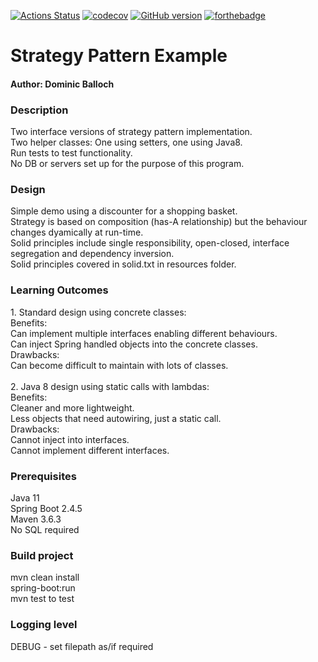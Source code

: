 [![Actions Status](https://github.com/domiballoch/strategy-example/actions/workflows/maven.yml/badge.svg)](https://github.com/domiballoch/strategy-example/actions)
[![codecov](https://codecov.io/gh/domiballoch/strategy-example/branch/master/graph/badge.svg?token=3DQWELQG2V)](https://codecov.io/gh/domiballoch/strategy-example)
[![GitHub version](https://badge.fury.io/gh/domiballoch%2Fstrategy-example.svg)](https://badge.fury.io/gh/domiballoch%2Fstrategy-example)
[![forthebadge](https://forthebadge.com/images/badges/contains-tasty-spaghetti-code.svg)](https://forthebadge.com)

<h1>Strategy Pattern Example</h1>
<h4>Author: Dominic Balloch</h4>

<h3>Description</h3>
Two interface versions of strategy pattern implementation.
<br/>Two helper classes: One using setters, one using Java8.
<br/>Run tests to test functionality.
<br/>No DB or servers set up for the purpose of this program.

<h3>Design</h3>
Simple demo using a discounter for a shopping basket.
<br/>Strategy is based on composition (has-A relationship) but the behaviour changes dyamically at run-time.
<br/>Solid principles include single responsibility, open-closed,
interface segregation and dependency inversion.
<br/>Solid principles covered in solid.txt in resources folder.

<h3>Learning Outcomes</h3>
1. Standard design using concrete classes:
   <br/>Benefits:
   <br/> Can implement multiple interfaces enabling different behaviours.
   <br/> Can inject Spring handled objects into the concrete classes.
   <br/> Drawbacks:
   <br/> Can become difficult to maintain with lots of classes.
<br/>
<br/>2. Java 8 design using static calls with lambdas:
   <br/>Benefits:
   <br/> Cleaner and more lightweight.
   <br/> Less objects that need autowiring, just a static call.
   <br/> Drawbacks:
   <br/> Cannot inject into interfaces.
   <br/> Cannot implement different interfaces.

<h3>Prerequisites</h3>
Java 11
<br/> Spring Boot 2.4.5
<br/>Maven 3.6.3
<br/>No SQL required

<h3>Build project</h3>
mvn clean install
<br/>spring-boot:run
<br/>mvn test to test

<h3>Logging level</h3>
DEBUG - set filepath as/if required